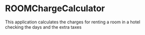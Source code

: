 # ROOMChargeCalculator
This application calculates the charges for renting a room in a hotel checking the days and the  extra taxes 

